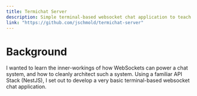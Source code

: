 ```yaml
---
title: Termichat Server
description: Simple terminal-based websocket chat application to teach myself websockets
link: "https://github.com/jschmold/termichat-server"
---
```


# Background

I wanted to learn the inner-workings of how WebSockets can power a chat system, and how to cleanly architect such a system. Using a familiar API Stack (NestJS), I set out to develop a very basic terminal-based websocket chat application.


